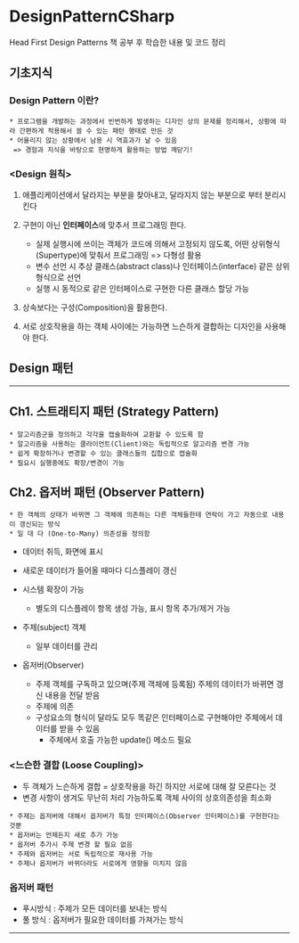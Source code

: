 # DesignPatternCSharp

Head First Design Patterns 책 공부 후 학습한 내용 및 코드 정리 

## 기초지식

### Design Pattern 이란?
```
* 프로그램을 개발하는 과정에서 빈번하게 발생하는 디자인 상의 문제를 정리해서, 상황에 따라 간편하게 적용해서 쓸 수 있는 패턴 행태로 만든 것
* 어울리지 않는 상황에서 남용 시 역효과가 날 수 있음
 => 경험과 지식을 바탕으로 현명하게 활용하는 방법 깨닫기!
```

### <Design 원칙>

1) 애플리케이션에서 달라지는 부분을 찾아내고, 달라지지 않는 부분으로 부터 분리시킨다

2) 구현이 아닌 **인터페이스**에 맞추서 프로그래밍 한다.
    * 실제 실행시에 쓰이는 객체가 코드에 의해서 고정되지 않도록, 어떤 상위형식(Supertype)에 맞춰서 프로그래밍 => 다형성 활용
    * 변수 선언 시 추상 클래스(abstract class)나 인터페이스(interface) 같은 상위 형식으로 선언
    * 실행 시 동적으로 같은 인터페이스로 구현한 다른 클래스 할당 가능
  
3) 상속보다는 구성(Composition)을 활용한다. 

4) 서로 상호작용을 하는 객체 사이에는 가능하면 느슨하게 결합하는 디자인을 사용해야 한다.




## Design 패턴
----
## Ch1. 스트래티지 패턴 (Strategy Pattern)
```
* 알고리즘군을 정의하고 각각을 캡슐화하여 교환할 수 있도록 함
* 알고리즘을 사용하는 클라이언트(Client)와는 독립적으로 알고리즘 변경 가능
* 쉽게 확장하거나 변경할 수 있는 클래스들의 집합으로 캡슐화
* 필요시 실행중에도 확장/변경이 가능
```


## Ch2. 옵저버 패턴 (Observer Pattern)

```
* 한 객체의 상태가 바뀌면 그 객체에 의존하는 다른 객체들한테 연락이 가고 자동으로 내용이 갱신되는 방식
* 일 대 다 (One-to-Many) 의존성을 정의함
```

* 데이터 취득, 화면에 표시
* 새로운 데이터가 들어올 때마다 디스플레이 갱신
* 시스템 확장이 가능
    * 별도의 디스플레이 항목 생성 가능, 표시 항목 추가/제거 가능


* 주제(subject) 객체
  * 일부 데이터를 관리 

* 옵저버(Observer)
  * 주제 객체를 구독하고 있으며(주제 객체에 등록됨) 주제의 데이터가 바뀌면 갱신 내용을 전달 받음
  * 주제에 의존
  * 구성요소의 형식이 달라도 모두 똑같은 인터페이스로 구현해야만 주체에서 데이터를 받을 수 있음
    * 주체에서 호출 가능한 update() 메소드 필요
  

### <느슨한 결합 (Loose Coupling)>
* 두 객체가 느슨하게 결합 = 상호작용을 하긴 하지만 서로에 대해 잘 모른다는 것
* 변경 사항이 생겨도 무난히 처리 가능하도록 객체 사이의 상호의존성을 최소화


```
* 주제는 옵저버에 대해서 옵저버가 특정 인터페이스(Observer 인터페이스)를 구현한다는 것뿐
* 옵저버는 언제든지 새로 추가 가능
* 옵저버 추가시 주제 변경 할 필요 없음
* 주제와 옵저버는 서로 독립적으로 재사용 가능
* 주제나 옵저버가 바뀌더라도 서로에게 영향을 미치지 않음
```

### 옵저버 패턴
* 푸시방식 : 주제가 모든 데이터를 보내는 방식
* 풀 방식 : 옵저버가 필요한 데이터를 가져가는 방식


---

